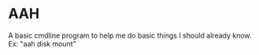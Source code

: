 # AAH
A basic cmdline program to help me do basic things I should already know. Ex: "aah disk mount"

